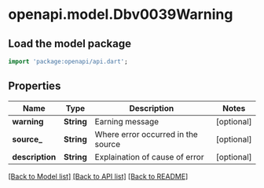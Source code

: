 # openapi.model.Dbv0039Warning

## Load the model package
```dart
import 'package:openapi/api.dart';
```

## Properties
Name | Type | Description | Notes
------------ | ------------- | ------------- | -------------
**warning** | **String** | Earning message | [optional] 
**source_** | **String** | Where error occurred in the source | [optional] 
**description** | **String** | Explaination of cause of error | [optional] 

[[Back to Model list]](../README.md#documentation-for-models) [[Back to API list]](../README.md#documentation-for-api-endpoints) [[Back to README]](../README.md)


